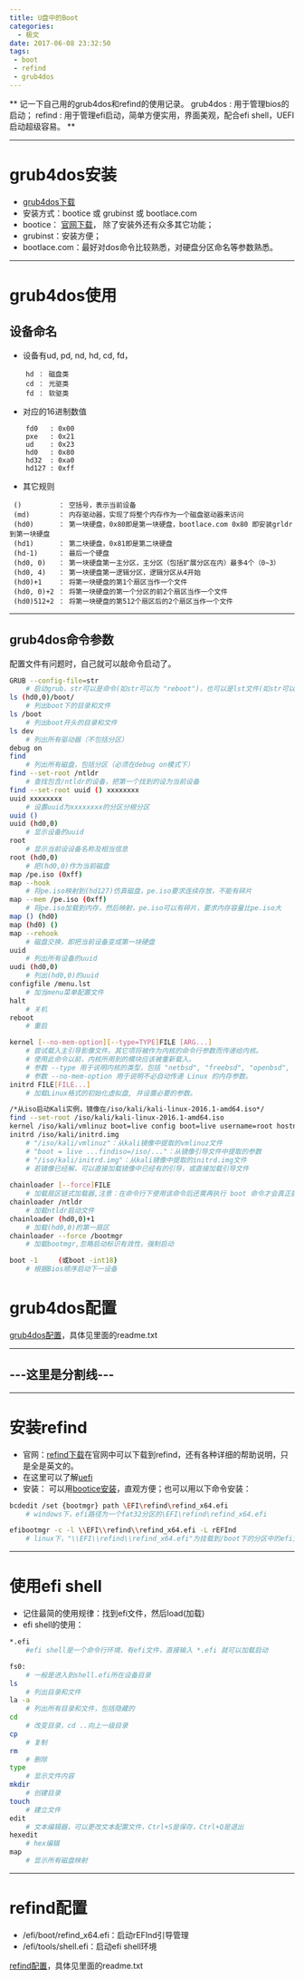 ```yaml
---
title: U盘中的Boot
categories:
  - 极文
date: 2017-06-08 23:32:50
tags: 
 - boot
 - refind
 - grub4dos
---
```



**
记一下自己用的grub4dos和refind的使用记录。
grub4dos : 用于管理bios的启动；
refind   : 用于管理efi启动，简单方便实用，界面美观，配合efi shell，UEFI启动超级容易。
**

<!-- more -->


---
# grub4dos安装
 - [grub4dos下载](http://grub4dos.chenall.net/)
 - 安装方式：bootice 或 grubinst 或 bootlace.com
  - bootice： [官网下载](http://www.ipauly.com/)， 除了安装外还有众多其它功能；
  - grubinst：安装方便；
  - bootlace.com：最好对dos命令比较熟悉，对硬盘分区命名等参数熟悉。


---
# grub4dos使用
## 设备命名
- 设备有ud, pd, nd, hd, cd, fd，

```
	hd ： 磁盘类
	cd ： 光驱类
	fd ： 软驱类
```

- 对应的16进制数值

```
	fd0   : 0x00
	pxe   : 0x21
	ud    : 0x23
	hd0   : 0x80
	hd32  : 0xa0
	hd127 : 0xff
```

- 其它规则

```
 ()         ： 空括号，表示当前设备
 (md)       ： 内存驱动器，实现了将整个内存作为一个磁盘驱动器来访问
 (hd0)      ： 第一块硬盘，0x80即是第一块硬盘，bootlace.com 0x80 即安装grldr到第一块硬盘
 (hd1)      ： 第二块硬盘，0x81即是第二块硬盘
 (hd-1)     ： 最后一个硬盘
 (hd0, 0)   ： 第一块硬盘第一主分区，主分区（包括扩展分区在内）最多4个（0~3）
 (hd0, 4)   ： 第一块硬盘第一逻辑分区，逻辑分区从4开始
 (hd0)+1    ： 将第一块硬盘的第1个扇区当作一个文件
 (hd0, 0)+2 ： 将第一块硬盘的第一个分区的前2个扇区当作一个文件
 (hd0)512+2 ： 将第一块硬盘的第512个扇区后的2个扇区当作一个文件
```
 

---
## grub4dos命令参数
配置文件有问题时，自己就可以敲命令启动了。

```bash
GRUB --config-file=str
	# 启动grub，str可以是命令(如str可以为 "reboot")，也可以是lst文件(如str可以为 (hd0,0)/menu.lst)
ls (hd0,0)/boot/
	# 列出boot下的目录和文件
ls /boot
	# 列出boot开头的目录和文件
ls dev
	# 列出所有驱动器（不包括分区）
debug on
find
	# 列出所有磁盘，包括分区（必须在debug on模式下）
find --set-root /ntldr
	# 查找包含/ntldr的设备，把第一个找到的设为当前设备
find --set-root uuid () xxxxxxxx
uuid xxxxxxxx
	# 设置uuid为xxxxxxxx的分区分根分区
uuid ()
uuid (hd0,0)
	# 显示设备的uuid
root
	# 显示当前设设备名称及相当信息
root (hd0,0)
	# 把(hd0,0)作为当前磁盘
map /pe.iso (0xff)
map --hook
	# 将pe.iso映射到(hd127)仿真磁盘，pe.iso要求连续存放，不能有碎片
map --mem /pe.iso (0xff)
	# 将pe.iso加载到内存，然后映射，pe.iso可以有碎片，要求内存容量比pe.iso大
map () (hd0)
map (hd0) ()
map --rehook
	# 磁盘交换，即把当前设备变成第一块硬盘
uuid
	# 列出所有设备的uuid
uudi (hd0,0)
	# 列出(hd0,0)的uuid
configfile /menu.lst
	# 加当menu菜单配置文件
halt 
	# 关机
reboot
	# 重启
```

```bash
kernel [--no-mem-option][--type=TYPE]FILE [ARG...]
	# 尝试载入主引导影像文件。其它项将被作为内核的命令行参数而传递给内核。
	# 使用此命令以前，内核所用到的模块应该被重新载入。
	# 参数 --type 用于说明内核的类型，包括 "netbsd", "freebsd", "openbsd", "linux", "biglinux" 和 "multiboot"。
	# 参数 --no-mem-option 用于说明不必自动传递 Linux 的内存参数。
initrd FILE[FILE...]
	# 加载Linux格式的初始化虚拟盘, 并设置必要的参数。

/*从iso启动Kali实例，镜像在/iso/kali/kali-linux-2016.1-amd64.iso*/
find --set-root /iso/kali/kali-linux-2016.1-amd64.iso 
kernel /iso/kali/vmlinuz boot=live config boot=live username=root hostname=kali boot=live username=root hostname=kali findiso=/iso/kali/kali-linux-2016.1-amd64.iso 
initrd /iso/kali/initrd.img
	# "/iso/kali/vmlinuz"：从kali镜像中提取的vmlinuz文件
	# "boot = live ...findiso=/iso/..."：从镜像引导文件中提取的参数
	# "/iso/kali/initrd.img"：从kali镜像中提取的initrd.img文件
	# 若镜像已经解，可以直接加载镜像中已经有的引导，或直接加载引导文件
	
chainloader [--force]FILE
	# 加载扇区链式加载器,注意：在命令行下使用该命令后还需再执行 boot 命令才会真正启动。
chainloader /ntldr
	# 加载ntldr启动文件
chainloader (hd0,0)+1
	# 加载(hd0,0)的第一扇区
chainloader --force /bootmgr
	# 加载bootmgr,忽略启动标识有效性，强制启动

boot -1		(或boot -int18)
	# 根据Bios顺序启动下一设备
```

# grub4dos配置

[grub4dos配置](https://github.com/yehuohan/USBBootFiles)，具体见里面的readme.txt



---
---这里是分割线---
---


---
# 安装refind
 - 官网：[refind下载](http://www.rodsbooks.com/refind/)在官网中可以下载到refind，还有各种详细的帮助说明，只是全是英文的。
 - 在这里可以了解[uefi](http://bbs.wuyou.net/forum.php?mod=viewthread&tid=299643&extra=page%3D1)
 - 安装：
 可以用[bootice安装](http://www.ipauly.com/)，直观方便；也可以用以下命令安装：

```bash
bcdedit /set {bootmgr} path \EFI\refind\refind_x64.efi
	# windows下，efi路径为一个fat32分区的\EFI\refind\refind_x64.efi

efibootmgr -c -l \\EFI\\refind\\refind_x64.efi -L rEFInd
	# linux下，"\\EFI\\refind\\refind_x64.efi"为挂载到/boot下的分区中的efi文件
```


---
# 使用efi shell
 - 记住最简的使用规律：找到efi文件，然后load(加载)
 - efi shell的使用：

```bash
*.efi
    #efi shell是一个命令行环境，有efi文件，直接输入 *.efi 就可以加载启动

fs0:
	# 一般是进入到shell.efi所在设备目录
ls
	# 列出目录和文件
la -a
	# 列出所有目录和文件，包括隐藏的
cd	
	# 改变目录，cd ..向上一级目录
cp
	# 复制
rm
	# 删除
type
	# 显示文件内容
mkdir
	# 创建目录
touch
	# 建立文件
edit
	# 文本编辑器，可以更改文本配置文件，Ctrl+S是保存，Ctrl+Q是退出
hexedit
	# hex编辑
map
    # 显示所有磁盘映射
```

---
# refind配置
- /efi/boot/refind_x64.efi：启动rEFInd引导管理
- /efi/tools/shell.efi：启动efi shell环境

[refind配置](https://github.com/yehuohan/USBBootFiles)，具体见里面的readme.txt


